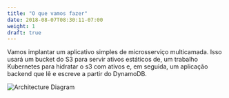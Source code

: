 ```yaml
---
title: "O que vamos fazer"
date: 2018-08-07T08:30:11-07:00
weight: 1
draft: true
---
```


Vamos implantar um aplicativo simples de microsserviço multicamada. Isso usará um bucket do S3 para servir ativos estáticos de, um trabalho Kubernetes para hidratar o s3 com ativos e, em seguida, um aplicação backend que lê e escreve a partir do DynamoDB.

![Architecture Diagram](/images/aws-operator-demo.png)

